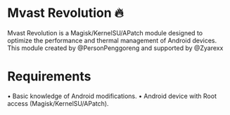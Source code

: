 # Mvast Revolution 🔥
Mvast Revolution is a Magisk/KernelSU/APatch module designed to optimize the performance and thermal management of Android devices. This module created by @PersonPenggoreng and supported by @Zyarexx 
# Requirements 
• Basic knowledge of Android modifications.
• Android device with Root access (Magisk/KernelSU/APatch).
